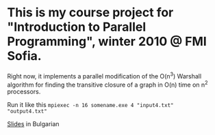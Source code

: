 # This is my course project for "Introduction to Parallel Programming", winter 2010 @ FMI Sofia.

Right now, it implements a parallel modification of the O(n<sup>3</sup>) Warshall algorithm for finding the transitive closure of a graph in O(n) time on n<sup>2</sup> processors.

Run it like this
<code>mpiexec -n 16 somename.exe 4 "input4.txt" "output4.txt"</code>

<a href="https://github.com/biserkov/Parallel-Graph-Algorithms/raw/master/Parallel%20Transitive%20Graph%20Closure%20BG.pptx">Slides</a> in Bulgarian